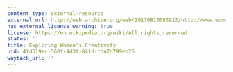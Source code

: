 ```yaml
---
content_type: external-resource
external_url: http://web.archive.org/web/20170813083913/http://www.womenfolk.com/creativity/
has_external_license_warning: true
license: https://en.wikipedia.org/wiki/All_rights_reserved
status: ''
title: Exploring Women's Creativity
uid: 4fd519ec-560f-4d3f-841d-cda7d799eb26
wayback_url: ''
---
```

